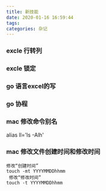 ```yaml
---
title: 新技能
date: 2020-01-16 16:59:44
tags:
categories: 杂记
---
```


### excle 行转列
### excle 锁定
### go 语言excel的写
### go 协程
###  mac 修改命令别名
alias ll='ls -Alh'
### mac 修改文件创建时间和修改时间
```
修改“创建时间”
touch -mt YYYYMMDDhhmm
 修改“修改时间”
touch -t YYYYMMDDhhmm
```




